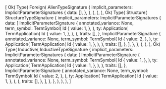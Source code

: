 [
    Ok(
        Type(
            Foreign(
                AlienTypeSignature {
                    implicit_parameters: ImplicitParameterSignatures {
                        data: [],
                    },
                },
            ),
        ),
    ),
    Ok(
        Type(
            Structure(
                StructureTypeSignature {
                    implicit_parameters: ImplicitParameterSignatures {
                        data: [
                            ImplicitParameterSignature {
                                annotated_variance: None,
                                term_symbol: TermSymbol(
                                    Id {
                                        value: 1,
                                    },
                                ),
                                ty: Application(
                                    TermApplication(
                                        Id {
                                            value: 1,
                                        },
                                    ),
                                ),
                                traits: [],
                            },
                            ImplicitParameterSignature {
                                annotated_variance: None,
                                term_symbol: TermSymbol(
                                    Id {
                                        value: 2,
                                    },
                                ),
                                ty: Application(
                                    TermApplication(
                                        Id {
                                            value: 1,
                                        },
                                    ),
                                ),
                                traits: [],
                            },
                        ],
                    },
                },
            ),
        ),
    ),
    Ok(
        Type(
            Inductive(
                InductiveTypeSignature {
                    implicit_parameters: ImplicitParameterSignatures {
                        data: [
                            ImplicitParameterSignature {
                                annotated_variance: None,
                                term_symbol: TermSymbol(
                                    Id {
                                        value: 1,
                                    },
                                ),
                                ty: Application(
                                    TermApplication(
                                        Id {
                                            value: 1,
                                        },
                                    ),
                                ),
                                traits: [],
                            },
                            ImplicitParameterSignature {
                                annotated_variance: None,
                                term_symbol: TermSymbol(
                                    Id {
                                        value: 2,
                                    },
                                ),
                                ty: Application(
                                    TermApplication(
                                        Id {
                                            value: 1,
                                        },
                                    ),
                                ),
                                traits: [],
                            },
                        ],
                    },
                },
            ),
        ),
    ),
]
